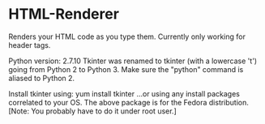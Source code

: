 # HTML-Renderer
Renders your HTML code as you type them.
Currently only working for header tags.

Python version: 2.7.10
	Tkinter was renamed to tkinter (with a lowercase 't')
	going from Python 2 to Python 3.
	Make sure the "python" command is aliased to Python 2.

Install tkinter using:
	yum install tkinter
...or using any install packages correlated to your OS.
The above package is for the Fedora distribution.
[Note: You probably have to do it under root user.]
